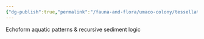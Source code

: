 ```yaml
---
{"dg-publish":true,"permalink":"/fauna-and-flora/umaco-colony/tessellation-wetlands/","tags":["AquaticLogic","AquaticPatterns","EchoformPatterns","RecursiveLogic","RecursiveSedimentPatterns","AquaticPatterns","RecursiveLogic","SedimentPatterns","emergentCognition","recursiveThinking"],"updated":"2025-04-07T10:51:44.168+01:00"}
---
```


Echoform aquatic patterns & recursive sediment logic